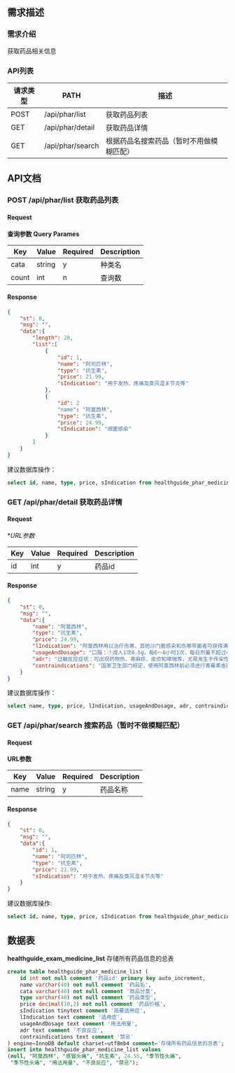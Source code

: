## 需求描述


### 需求介绍

获取药品相关信息

### API列表

| 请求类型 | PATH             | 描述                                     |
| -------- | ---------------- | ---------------------------------------- |
| POST     | /api/phar/list   | 获取药品列表                             |
| GET      | /api/phar/detail | 获取药品详情                             |
| GET      | /api/phar/search | 根据药品名搜索药品（暂时不用做模糊匹配） |

## API文档

### POST  /api/phar/list  获取药品列表

#### Request

**查询参数 Query Parames**

| Key   | Value  | Required | Description |
| ----- | ------ | -------- | ----------- |
| cata  | string | y        | 种类名      |
| count | int    | n        | 查询数      |

#### Response

~~~json
{
	"st": 0,
	"msg": "",
	"data":{
        "length": 20,
        "list":[
            {
            	"id": 1,
        		"name": "阿司匹林",
                "type": "抗生素",
        		"price": 21.99,
                "sIndication": "用于发热、疼痛及类风湿关节炎等"
        	},
            {
            	"id": 2
        		"name": "阿莫西林",
                "type": "抗生素",
        		"price": 24.99,
                "sIndication": "细菌感染"
        	}
    	]
    }
}
~~~

建议数据库操作：

~~~sql
select id, name, type, price, sIndication from healthguide_phar_medicine_list where cata=XXX;
~~~

### GET /api/phar/detail 获取药品详情

#### Request

**URL参数*

| Key  | Value | Required | Description |
| ---- | ----- | -------- | ----------- |
| id   | int   | y        | 药品id      |

#### Response

```json
{
	"st": 0,
	"msg": "",
	"data":{
        "name": "阿莫西林",
        "type": "抗生素",
        "price": 24.99,
        "lIndication": "阿莫西林用以治疗伤寒、其他沙门菌感染和伤寒带菌者可获得满意疗效。",
        "usageAndDosage": "口服：①成人1次0.5g，每6～8小时1次，每日剂量不超过4g；",
        "adr": "过敏反应症状：可出现药物热、荨麻疹、皮疹和哮喘等，尤易发生于传染性单核细胞增多症患者，少见过敏性休克",
        "contraindications": "国家卫生部门规定，使用阿莫西林前必须进行青霉素皮肤试验，阳性反应者禁用。"
    }
}
```

建议数据库操作：

```sql
select name, type, price, lIndication, usageAndDosage, adr, contraindications from healthguide_phar_medicine_list where id=XXX;
```

### GET  /api/phar/search 搜索药品（暂时不做模糊匹配）

#### Request

**URL参数** 

| Key  | Value  | Required | Description |
| ---- | ------ | -------- | ----------- |
| name | string | y        | 药品名称    |

#### Response

```json
{
	"st": 0,
	"msg": "",
	"data":{
        "id": 1,
        "name": "阿司匹林",
        "type": "抗生素",
        "price": 21.99,
        "sIndication": "用于发热、疼痛及类风湿关节炎等"
    }
}
```

建议数据库操作:

```sql
select id, name, type, price, sIndication from healthguide_phar_medicine_list where name=XXX;
```

## 数据表

**healthguide_exam_medicine_list**
存储所有药品信息的总表

~~~sql
create table healthguide_phar_medicine_list (
	id int not null comment '药品id' primary key auto_increment,
	name varchar(40) not null comment '药品名',
    cata varchar(40) not null comment '商品分类',
    type varchar(40) not null comment '药品类型',
    price decimal(10,2) not null comment '药品价格',
    sIndication tinytext comment '简要适用症',
    lIndication text comment '适用症',
    usageAndDosage text comment '用法用量',
    adr text comment '不良反应',
    contraindications text comment '禁忌'
) engine=InnoDB default charset=utf8mb4 comment='存储所有药品信息的总表';
insert into healthguide_phar_medicine_list values
(null, "阿莫西林", "感冒头痛", "抗生素", 24.55, "季节性头痛",
 "季节性头痛", "用法用量", "不良反应", "禁忌");
~~~